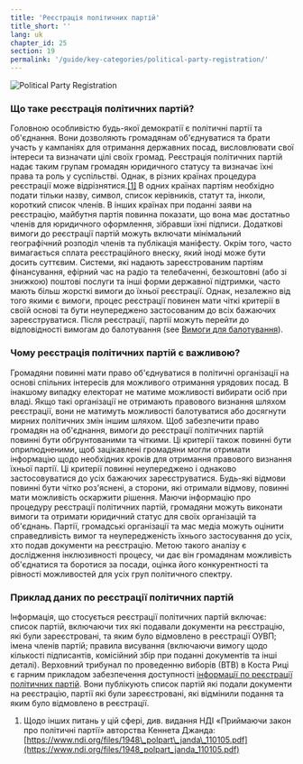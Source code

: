 ```yaml
---
title: 'Реєстрація політичних партій'
title_short: ''
lang: uk
chapter_id: 25
section: 19
permalink: '/guide/key-categories/political-party-registration/'
---
```


![Political Party Registration](/images/inventory/categories/political-party-registration.png)

### Що таке реєстрація політичних партій?

Головною особливістю будь-якої демократії є політичні партії та об'єднання. Вони дозволяють громадянам об'єднуватися та брати участь у кампаніях для отримання державних посад, висловлювати свої інтереси та визначати цілі своїх громад. Реєстрація політичних партій надає таким групам громадян юридичного статусу та визначає їхні права та роль у суспільстві. Однак, в різних країнах процедура реєстрації може відрізнятися.[\[1\]](#footnote-1) В одних країнах партіям необхідно подати тільки назву, символ, список керівників, статут та, інколи, короткий список членів. В інших країнах при поданні заяви на реєстрацію, майбутня партія повинна показати, що вона має достатньо членів для юридичного оформлення, зібравши їхні підписи. Додаткові вимоги до реєстрації партій можуть включати мінімальний географічний розподіл членів та публікація маніфесту. Окрім того, часто вимагається сплата реєстраційного внеску, який іноді може бути досить суттєвим. Системи, які надають зареєстрованим партіям фінансування, ефірний час на радіо та телебаченні, безкоштовні (або зі знижкою) поштові послуги та інші форми державної підтримки, часто мають більш жорсткі вимоги до їхньої реєстрації. Однак, незалежно від того якими є вимоги, процес реєстрації повинен мати чіткі критерії в своїй основі та бути неупереджено застосованим до всіх бажаючих зареєструватися. Після реєстрації, партії можуть перейти до відповідності вимогам до балотування (see [Вимоги для балотування](/uk/guide/key-categories/ballot-qualification/)).

### Чому реєстрація політичних партій є важливою?

Громадяни повинні мати право об'єднуватися в політичні організації на основі спільних інтересів для можливого отримання урядових посад. В інакшому випадку електорат не матиме можливості вибирати осіб при владі. Якщо такі організації не отримають правового визнання шляхом реєстрації, вони не матимуть можливості балотуватися або досягнути мирних політичних змін іншим шляхом. Щоб забезпечити право громадян на об'єднання, вимоги до реєстрації політичних партій повинні бути обґрунтованими та чіткими. Ці критерії також повинні бути оприлюдненими, щоб зацікавлені громадяни могли отримати інформацію щодо необхідних кроків для отримання правового визнання їхньої партії. Ці критерії повинні неупереджено і однаково застосовуватися до усіх бажаючих зареєструватися. Будь-які відмови повинні бути чітко роз'яснені, а сторони, які отримали відмову, повинні мати можливість оскаржити рішення. Маючи інформацію про процедуру реєстрації політичних партій, громадяни можуть виконати вимоги та отримати юридичний статус для своїх організацій та об'єднань. Партії, громадські організації та мас медіа можуть оцінити справедливість вимог та неупередженість їхнього застосування до усіх, хто подав документи на реєстрацію. Метою такого аналізу є дослідження інклюзивності процесу, чи дає він громадянам можливість об'єднатися та боротися за посади, оцінка його конкурентності та рівності можливостей для усіх груп політичного спектру.

### Приклад даних по реєстрації політичних партій

Інформація, що стосується реєстрації політичних партій включає: список партій, включаючи тих які подавали документи на реєстрацію, які були зареєстровані, та яким було відмовлено в реєстрації ОУВП; імена членів партій; правила висування (включаючи вимогу щодо кількості підписантів, комісійний збір при поданні документів та інші деталі). Верховний трибунал по проведенню виборів (ВТВ) в Коста Риці є гарним прикладом забезпечення доступності [інформації по реєстрації політичних партій](http://www.tse.go.cr/info_partidos.htm). Вони публікують список партій які подали документи на реєстрацію, партії які були зареєстровані, які відмінили подання та яким було відмовлено в реєстрації.

1.  [](#reference-1)Щодо інших питань у цій сфері, див. видання НДІ «Приймаючи закон про політичні партії» авторства Кеннета Джанда: [https://www.ndi.org/files/1948\_polpart\_janda\_110105.pdf](https://www.ndi.org/files/1948_polpart_janda_110105.pdf)
